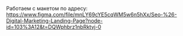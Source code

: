 Работаем с макетом по адресу:
https://www.figma.com/file/mnLY69cYE5cqWM5w6n5hXx/Seo-%26-Digital-Marketing-Landing-Page?node-id=103%3A12&t=DQWphbrz1nbRktvj-0